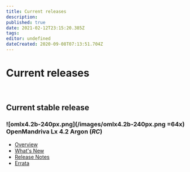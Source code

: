 ```yaml
---
title: Current releases
description: 
published: true
date: 2021-02-12T23:15:20.385Z
tags: 
editor: undefined
dateCreated: 2020-09-08T07:13:51.704Z
---
```


# Current releases
<br>
<!--
## Current stable release
### ![omlx4.1-240px.png](/images/omlx4.1-240px.png =64x) OpenMandriva Lx 4.1 Mercury
- [Overview](/releases/omlx41)
- [What's New](/releases/omlx41/new)
- [Release Notes](/releases/omlx41/notes)
- [Errata](/releases/omlx41/errata)
<br>
-->

## Current stable release
### ![omlx4.2b-240px.png](/images/omlx4.2b-240px.png =64x) OpenMandriva Lx 4.2 Argon (*RC*)
- [Overview](/releases/omlx42/)
- [What's New](/releases/omlx42/new)
- [Release Notes](/releases/omlx42/notes)
- [Errata](/releases/omlx42/errata)
<br>
